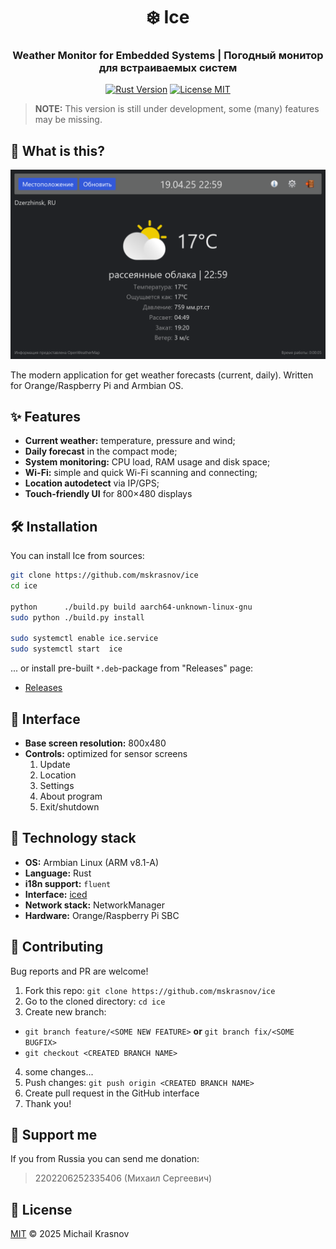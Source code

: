 <div align="center">
  <h1>❄️ Ice</h1>
  <h3>Weather Monitor for Embedded Systems | Погодный монитор для встраиваемых систем</h3>

  [![Rust Version](https://img.shields.io/badge/Rust-1.85%2B-orange?logo=rust)](https://www.rust-lang.org/)
  [![License MIT](https://img.shields.io/badge/License-MIT-blue)](LICENSE)
</div>

> **NOTE:** This version is still under development, some (many) features may be missing.

## 🤔 What is this?

![](assets/ice.png)

The modern application for get weather forecasts (current, daily). Written for Orange/Raspberry Pi and Armbian OS.

## ✨ Features

- **Current weather:** temperature, pressure and wind;
- **Daily forecast** in the compact mode;
- **System monitoring:** CPU load, RAM usage and disk space;
- **Wi-Fi:** simple and quick Wi-Fi scanning and connecting;
- **Location autodetect** via IP/GPS;
- **Touch-friendly UI** for 800×480 displays

## ️🛠️ Installation

You can install Ice from sources:

```bash
git clone https://github.com/mskrasnov/ice
cd ice

python      ./build.py build aarch64-unknown-linux-gnu
sudo python ./build.py install

sudo systemctl enable ice.service
sudo systemctl start  ice
```

... or install pre-built `*.deb`-package from "Releases" page:

- [Releases](https://github.com/mskrasnov/ice/releases)

## 🎨 Interface

- **Base screen resolution:** 800x480
- **Controls:** optimized for sensor screens
  1. Update
  2. Location
  3. Settings
  4. About program
  5. Exit/shutdown

## 🤖 Technology stack

- **OS:** Armbian Linux (ARM v8.1-A)
- **Language:** Rust
- **i18n support:** `fluent`
- **Interface:** [iced](https://iced.rs)
- **Network stack:** NetworkManager
- **Hardware:** Orange/Raspberry Pi SBC

## 🤝 Contributing

Bug reports and PR are welcome!

1. Fork this repo: `git clone https://github.com/mskrasnov/ice`
2. Go to the cloned directory: `cd ice`
3. Create new branch:
  - `git branch feature/<SOME NEW FEATURE>` **or** `git branch fix/<SOME BUGFIX>`
  - `git checkout <CREATED BRANCH NAME>`
4. some changes...
5. Push changes: `git push origin <CREATED BRANCH NAME>`
6. Create pull request in the GitHub interface
7. Thank you!

## 💸 Support me

If you from Russia you can send me donation:

> 2202206252335406 (Михаил Сергеевич)

## 📜 License

[MIT](LICENSE) © 2025 Michail Krasnov
